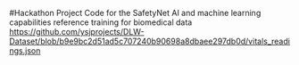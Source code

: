 #Hackathon Project
Code for the SafetyNet AI and machine learning capabilities
reference training for biomedical data 
https://github.com/ysjprojects/DLW-Dataset/blob/b9e9bc2d51ad5c707240b90698a8dbaee297db0d/vitals_readings.json
